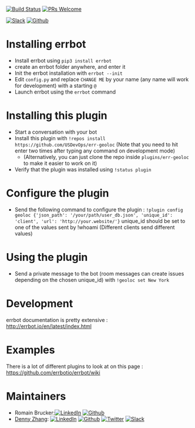 [![Build Status](https://travis-ci.org/DennyZhang/err-geoloc.svg?branch=master)](https://travis-ci.org/DennyZhang/err-geoloc) [![PRs Welcome](https://img.shields.io/badge/PRs-welcome-brightgreen.svg)](http://makeapullrequest.com)

[![Slack](https://www.dennyzhang.com/wp-content/uploads/sns/slack.png)](https://goo.gl/ozDDyL) [![Github](https://www.dennyzhang.com/wp-content/uploads/sns/github.png)](https://github.com/USDevOps/err-geoloc)


# Installing errbot
- Install errbot using `pip3 install errbot`
- create an errbot folder anywhere, and enter it
- Init the errbot installation with `errbot --init`
- Edit `config.py` and replace `CHANGE ME` by your name (any name will work for development) with a starting `@`
- Launch errbot using the `errbot` command

# Installing this plugin
- Start a conversation with your bot
- Install this plugin with `!repos install https://github.com/USDevOps/err-geoloc` (Note that you need to hit enter two times after typing any command on development mode)
    - (Alternatively, you can just clone the repo inside `plugins/err-geoloc` to make it easier to work on it)
- Verify that the plugin was installed using `!status plugin`

# Configure the plugin
- Send the following command to configure the plugin : `!plugin config geoloc {'json_path': '/your/path/user_db.json', 'unique_id': 'client', 'url': 'http://your.website/'}`
unique_id should be set to one of the values sent by !whoami (Different clients send different values)

# Using the plugin
- Send a private message to the bot (room messages can create issues depending on the chosen unique_id) with `!geoloc set New York`

# Development
errbot documentation is pretty extensive : http://errbot.io/en/latest/index.html

# Examples
There is a lot of different plugins to look at on this page : https://github.com/errbotio/errbot/wiki

# Maintainers
- Romain Brucker:[![LinkedIn](https://www.dennyzhang.com/wp-content/uploads/sns/linkedin.png)](https://www.linkedin.com/in/rbrucker/) [![Github](https://www.dennyzhang.com/wp-content/uploads/sns/github.png)](https://github.com/romainrbr/)
- [Denny Zhang](https://www.dennyzhang.com): [![LinkedIn](https://www.dennyzhang.com/wp-content/uploads/sns/linkedin.png)](https://www.linkedin.com/in/dennyzhang001) [![Github](https://www.dennyzhang.com/wp-content/uploads/sns/github.png)](https://github.com/DennyZhang) [![Twitter](https://www.dennyzhang.com/wp-content/uploads/sns/twitter.png)](https://twitter.com/dennyzhang001) [![Slack](https://www.dennyzhang.com/wp-content/uploads/sns/slack.png)](https://goo.gl/ozDDyL)
